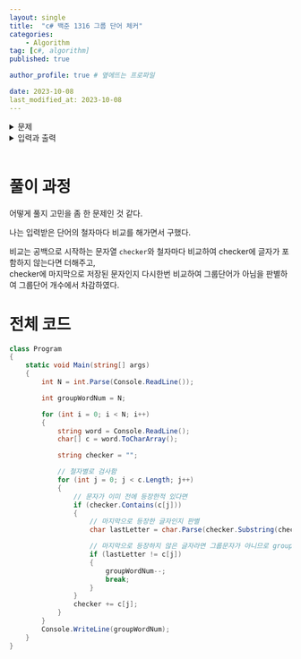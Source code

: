 ```yaml
---
layout: single
title:  "c# 백준 1316 그룹 단어 체커"
categories: 
    - Algorithm
tag: [c#, algorithm]
published: true

author_profile: true # 옆에뜨는 프로파일

date: 2023-10-08
last_modified_at: 2023-10-08
---
```


<details>
<summary>문제</summary>
<div markdown="1"> 

그룹 단어란 단어에 존재하는 모든 문자에 대해서, 각 문자가 연속해서 나타나는 경우만을 말한다. 예를 들면, ccazzzzbb는 c, a, z, b가 모두 연속해서 나타나고, kin도 k, i, n이 연속해서 나타나기 때문에 그룹 단어이지만, aabbbccb는 b가 떨어져서 나타나기 때문에 그룹 단어가 아니다.

단어 N개를 입력으로 받아 그룹 단어의 개수를 출력하는 프로그램을 작성하시오.

<br>

</div>
</details>

<details>
<summary>입력과 출력</summary>
<div markdown="1">   

첫째 줄에 단어의 개수 N이 들어온다. N은 100보다 작거나 같은 자연수이다. 둘째 줄부터 N개의 줄에 단어가 들어온다. 단어는 알파벳 소문자로만 되어있고 중복되지 않으며, 길이는 최대 100이다.

출력은 다음과 같다.

첫째 줄에 그룹 단어의 개수를 출력한다.

</div>
</details>

<br>


# 풀이 과정
어떻게 풀지 고민을 좀 한 문제인 것 같다.

나는 입력받은 단어의 철자마다 비교를 해가면서 구했다.


비교는 공백으로 시작하는 문자열 `checker`와 철자마다 비교하여 checker에 글자가 포함하지 않는다면 더해주고,<br>
checker에 마지막으로 저장된 문자인지 다시한번 비교하여 그룹단어가 아님을 판별하여 그룹단어 개수에서 차감하였다.<br>


# 전체 코드
```c#
class Program
{
    static void Main(string[] args)
    {
        int N = int.Parse(Console.ReadLine());

        int groupWordNum = N;

        for (int i = 0; i < N; i++)
        {
            string word = Console.ReadLine();
            char[] c = word.ToCharArray();

            string checker = "";

            // 철자별로 검사함
            for (int j = 0; j < c.Length; j++)
            {
                // 문자가 이미 전에 등장한적 있다면
                if (checker.Contains(c[j]))
                {
                    // 마지막으로 등장한 글자인지 판별
                    char lastLetter = char.Parse(checker.Substring(checker.Length - 1, 1));

                    // 마지막으로 등장하지 않은 글자라면 그룹문자가 아니므로 groupWordNum을 차감
                    if (lastLetter != c[j])
                    {
                        groupWordNum--;
                        break;
                    }
                }
                checker += c[j]; 
            }
        }
        Console.WriteLine(groupWordNum);
    }
}
```
